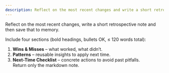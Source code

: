 ```yaml
---
description: Reflect on the most recent changes and write a short retro to store in memory.
---
```


Reflect on the most recent changes, write a short retrospective note and then save that to memory.

Include four sections (bold headings, bullets OK, ≤ 120 words total):  
1. **Wins & Misses** – what worked, what didn’t.  
2. **Patterns** – reusable insights to apply next time.  
3. **Next-Time Checklist** – concrete actions to avoid past pitfalls.  
Return only the markdown note.
